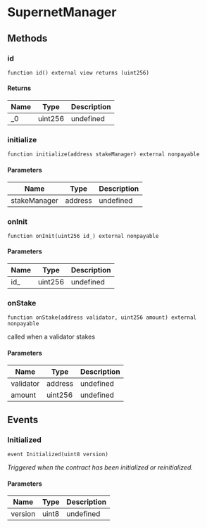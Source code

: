 # SupernetManager









## Methods

### id

```solidity
function id() external view returns (uint256)
```






#### Returns

| Name | Type | Description |
|---|---|---|
| _0 | uint256 | undefined |

### initialize

```solidity
function initialize(address stakeManager) external nonpayable
```





#### Parameters

| Name | Type | Description |
|---|---|---|
| stakeManager | address | undefined |

### onInit

```solidity
function onInit(uint256 id_) external nonpayable
```





#### Parameters

| Name | Type | Description |
|---|---|---|
| id_ | uint256 | undefined |

### onStake

```solidity
function onStake(address validator, uint256 amount) external nonpayable
```

called when a validator stakes



#### Parameters

| Name | Type | Description |
|---|---|---|
| validator | address | undefined |
| amount | uint256 | undefined |



## Events

### Initialized

```solidity
event Initialized(uint8 version)
```



*Triggered when the contract has been initialized or reinitialized.*

#### Parameters

| Name | Type | Description |
|---|---|---|
| version  | uint8 | undefined |



